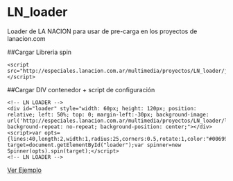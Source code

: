 # LN_loader
Loader de LA NACION para usar de pre-carga en los proyectos de lanacion.com

##Cargar Libreria spin
```
<script src="http://especiales.lanacion.com.ar/multimedia/proyectos/LN_loader/js/spin.min.js"></script>
```


##Cargar DIV contenedor + script de configuración
```
<!-- LN LOADER -->
<div id="loader" style="width: 60px; height: 120px; position: relative; left: 50%; top: 0; margin-left:-30px; background-image: url('http://especiales.lanacion.com.ar/multimedia/proyectos/LN_loader/ln.svg'); background-repeat: no-repeat; background-position: center;"></div>
<script>var opts={lines:40,length:2,width:1,radius:25,corners:0.5,rotate:1,color:"#006998",speed:1,trail:60,shadow:false,hwaccel:false,className:"spinner",zIndex:2000000000,top:0,left:0};var target=document.getElementById("loader");var spinner=new Spinner(opts).spin(target);</script>
<!-- LN LOADER -->
```


[Ver Ejemplo](http://especiales.lanacion.com.ar/multimedia/proyectos/LN_loader/ln_loader.html)
